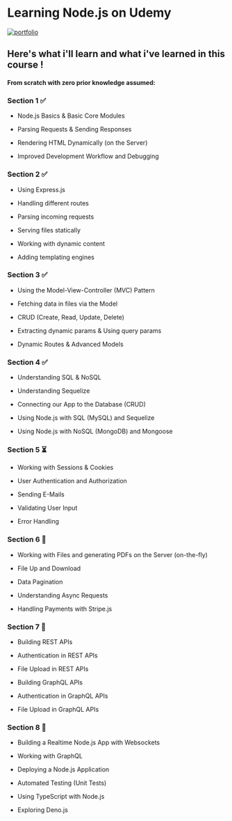 # Learning Node.js on Udemy

[![portfolio](https://img.shields.io/badge/link_to_the_course-BE32F5?style=for-the-badge&logo=logoColor=white)](https://www.udemy.com/share/101r4c3@IPRvGmuNcNMV6kmnPzrcHHq5dBJ553bVFr5p98DojqxjlDFErE6Wcho8eJCK2cKtXg==/)

## Here's what i'll learn and what i've learned in this course !

#### From scratch with zero prior knowledge assumed:

### Section 1 ✅

- Node.js Basics & Basic Core Modules

- Parsing Requests & Sending Responses

- Rendering HTML Dynamically (on the Server)

- Improved Development Workflow and Debugging

### Section 2 ✅

- Using Express.js

- Handling different routes

- Parsing incoming requests

- Serving files statically

- Working with dynamic content

- Adding templating engines

### Section 3 ✅

- Using the Model-View-Controller (MVC) Pattern

- Fetching data in files via the Model

- CRUD (Create, Read, Update, Delete)

- Extracting dynamic params & Using query params

- Dynamic Routes & Advanced Models

### Section 4 ✅

- Understanding SQL & NoSQL

- Understanding Sequelize

- Connecting our App to the Database (CRUD)

- Using Node.js with SQL (MySQL) and Sequelize

- Using Node.js with NoSQL (MongoDB) and Mongoose

### Section 5 ⏳

- Working with Sessions & Cookies

- User Authentication and Authorization

- Sending E-Mails

- Validating User Input

- Error Handling

### Section 6 📌

- Working with Files and generating PDFs on the Server (on-the-fly)

- File Up and Download

- Data Pagination

- Understanding Async Requests

- Handling Payments with Stripe.js

### Section 7 📌

- Building REST APIs

- Authentication in REST APIs

- File Upload in REST APIs

- Building GraphQL APIs

- Authentication in GraphQL APIs

- File Upload in GraphQL APIs

### Section 8 📌

- Building a Realtime Node.js App with Websockets

- Working with GraphQL

- Deploying a Node.js Application

- Automated Testing (Unit Tests)

- Using TypeScript with Node.js

- Exploring Deno.js
